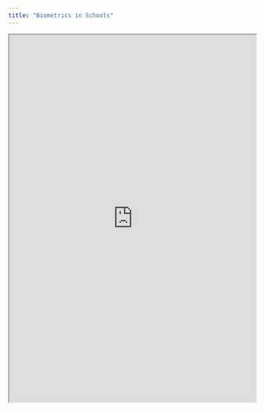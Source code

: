 ```yaml
---
title: "Biometrics in Schools"
---
```




<iframe height="750" width="100%" src="https://ewelton.github.io/ktest/wiki.html#Biometrics%20in%20Schools"></iframe>

